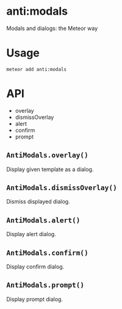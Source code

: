 anti:modals
===========

Modals and dialogs: the Meteor way

Usage
=====

    meteor add anti:modals

API
===

- overlay
- dismissOverlay
- alert
- confirm
- prompt




`AntiModals.overlay()`
----------------------

Display given template as a dialog.


`AntiModals.dismissOverlay()`
-----------------------------

Dismiss displayed dialog.


`AntiModals.alert()`
--------------------

Display alert dialog.


`AntiModals.confirm()`
----------------------

Display confirm dialog.


`AntiModals.prompt()`
---------------------

Display prompt dialog.





